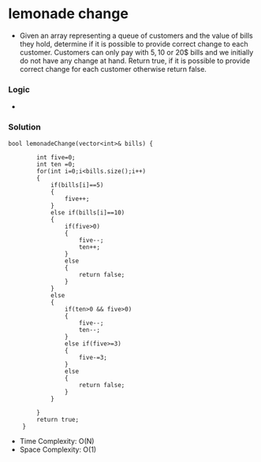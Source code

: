 # lemonade change
-  Given an array representing a queue of customers and the value of bills they hold, determine if it is possible to provide correct change to each customer. Customers can only pay with 5$, 10$ or 20$ bills and we initially do not have any change at hand. Return true, if it is possible to provide correct change for each customer otherwise return false.

### Logic
- 

### Solution
```
bool lemonadeChange(vector<int>& bills) {
        
        int five=0;
        int ten =0;
        for(int i=0;i<bills.size();i++)
        {
            if(bills[i]==5)
            {
                five++;
            }
            else if(bills[i]==10)
            {
                if(five>0)
                {
                    five--;
                    ten++;
                }
                else
                {
                    return false;
                }
            }
            else
            {
                if(ten>0 && five>0)
                {
                    five--;
                    ten--;
                }
                else if(five>=3)
                {
                    five-=3;
                }
                else
                {
                    return false;
                }
            }

        }
        return true;
    }
```
- Time Complexity: O(N)
- Space Complexity: O(1)